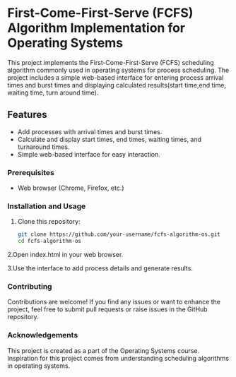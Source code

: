 # First-Come-First-Serve (FCFS) Algorithm Implementation for Operating Systems

This project implements the First-Come-First-Serve (FCFS) scheduling algorithm commonly used in operating systems for process scheduling. The project includes a simple web-based interface for entering process arrival times and burst times and displaying calculated results(start time,end time, waiting time, turn around time).

## Features

- Add processes with arrival times and burst times.
- Calculate and display start times, end times, waiting times, and turnaround times.
- Simple web-based interface for easy interaction.

### Prerequisites

- Web browser (Chrome, Firefox, etc.)

### Installation and Usage

1. Clone this repository:

   ```bash
   git clone https://github.com/your-username/fcfs-algorithm-os.git
   cd fcfs-algorithm-os

 2.Open index.html in your web browser.

 3.Use the interface to add process details and generate results.

### Contributing

Contributions are welcome! If you find any issues or want to enhance the project, feel free to submit pull requests or raise issues in the GitHub repository.

### Acknowledgements

This project is created as a part of the Operating Systems course.
Inspiration for this project comes from understanding scheduling algorithms in operating systems.
